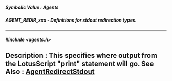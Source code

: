 ##### Symbolic Value : Agents
##### AGENT_REDIR_xxx - Definitions for stdout redirection types.
---
##### #include <agents.h>
**Description :**
This specifies where output from the LotusScript "print" statement will go.
**See Also :**
[AgentRedirectStdout](D:/md_files/AgentRedirectStdout.md)
---
